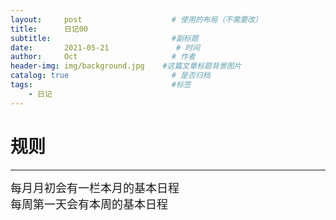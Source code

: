 ```yaml
---
layout:     post                    # 使用的布局（不需要改）
title:      日记00                 
subtitle:                           #副标题
date:       2021-05-21               # 时间
author:     Oct                     # 作者
header-img: img/background.jpg    #这篇文章标题背景图片
catalog: true                       # 是否归档
tags:                               #标签
    - 日记
---
```

# 规则

---

<font size=4>每月月初会有一栏本月的基本日程</font>   
<font size=4>每周第一天会有本周的基本日程</font>  
